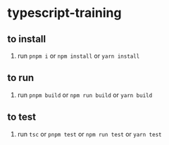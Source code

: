# typescript-training

## to install
1. run `pnpm i` or `npm install` or `yarn install`

## to run
1. run `pnpm build` or `npm run build` or `yarn build`

## to test
1. run `tsc` or `pnpm test` or `npm run test` or `yarn test`
